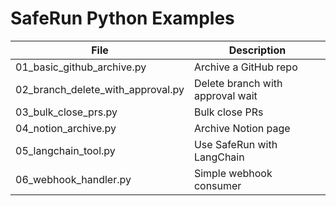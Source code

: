 # SafeRun Python Examples

| File | Description |
|------|-------------|
| 01_basic_github_archive.py | Archive a GitHub repo |
| 02_branch_delete_with_approval.py | Delete branch with approval wait |
| 03_bulk_close_prs.py | Bulk close PRs |
| 04_notion_archive.py | Archive Notion page |
| 05_langchain_tool.py | Use SafeRun with LangChain |
| 06_webhook_handler.py | Simple webhook consumer |
